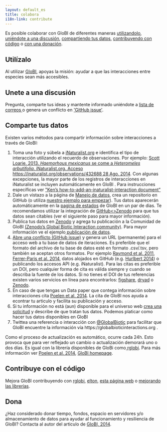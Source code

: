 ```yaml
---
layout: default_es
title: colabora
i18n-link: contribute
---
```


<p> Es posible colaborar con GloBI de diferentes maneras <a href="#use-it">utilizandolo</a>, <a href="#join-a-discussion">uniéndote a una discusión</a>, <a href="#share-data">compartiendo tus datos</a>, <a href="#contribute-code">contribuyendo con código</a> o <a href="#donate"> con una donación</a>.</p>



<h2 id="use-it">Utilízalo</h2>

<p>Al utilizar <a href="/data">GloBI</a>, apoyas la misión: ayudar a que las interacciones entre especies sean más accesibles.</p>

<h2 id="join-a-discussion">Unete a una discusión</h2>

<p>Pregunta, comparte tus ideas y mantente informado uniéndote a <a href="https://lists.gbif.org/mailman/listinfo/globi">lista de correos </a>o genera un conflicto en <a href="https://github.com/globalbioticinteractions/globalbioticinteractions/issues/new">'GitHub issue'</a>.</p>



<h2 id="share-data">Comparte tus datos</h2>

<p>Existen varios métodos para compartir información sobre interacciones a través de GloBI:</p>





<ol>

  <li>Toma una foto y súbela a <a href="https://www.inaturalist.org">iNaturalist.org</a> e identifica el tipo de interacción utilizando el recuerdo de observaciones. Por ejemplo: <a href="https://www.inaturalist.org/observations/432688">Scott Loarie. 2013. <em>Haemorhous mexicanus</em> se come a <em>Heteromeles arbutifolia</em>. iNaturalist.org. Acceso https://inaturalist.org/observations/432688 28 Ago. 2014</a>. Con algunas excepciones, la mayor parte de los registros de interacciones en iNaturalist se incluyen automáticamente en GloBI </a>. Para instrucciones específicas ver <a href="https://docs.google.com/document/d/12jFMA5a6EH1tqW2DcuNV8AQj2tuzx7ZvQoXtxaObaJ0/edit">"Ken’s how-to-add-an-inaturalist-interaction document"</a></li>

  <li>Dale un vistazo a la página de <a href="https://github.com/globalbioticinteractions/globalbioticinteractions/wiki/Dataset-Management"> Manejo de datos</a>, crea un repositorio en GitHub (o utiliza <a href="https://github.com/globalbioticinteractions/template-dataset/generate">nuestro ejemplo para empezar</a>). Tus datos aparecerán automáticamente en la <a href="http://globalbioticinteractions.org/status">pagina de estados</a> de GloBI en un par de dias. Te recomendamos utilizar la integración de <a href="https://guides.github.com/activities/citable-code/">GitHub&lt;&gt;Zenodo</a> para que tus datos sean citables (ver el siguiente paso para mayor información).</li>

  <li>Publica tus datos en <a href="https://zenodo.org">Zenodo</a> y agrega tu publicación a la Comunidad de GloBI <a href="https://zenodo.org/communities/globalbioticinteractions"> (Zenodo’s Global Biotic Interaction community)</a>. Para mayor información ve el ejemplo<a href="https://zenodo.org/badge/latestdoi/26293374"> publicación de datos</a>.</li>

  <li><a href="https://github.com/globalbioticinteractions/globalbioticinteractions/issues/new">Abre una conflicto (GitHub issue)</a> y genera un URL (permanente) para el acceso web a tu base de datos de iteraciones. Es preferible que el formato del archivo de tu base de datos esté en formato .csv/.tsv, pero también se aceptan otros formatos. Por ejemplo <a href="http://dx.doi.org/10.1890/10-1907.1">Raymond et al. 2011</a>, <a href="http://dx.doi.org/10.6084/m9.figshare.1168861">Ferrer-Paris et al. 2014</a>, datos alojados en GitHub (e.g. <a href="https://github.com/hurlbertlab/dietdatabase/">Hurlbert 2014</a>) o publicando los accesos API (e.g. iNaturalist). Para las citas es preferible un DOI, pero cualquier forma de cita es válida siempre y cuando se describa la fuente de los datos. Si no tienes el DOI de tus referencias existen varios servicios en línea para encontrarlos: <a href="http://figshare.com">figshare</a>, <a href="http://datadryad.org/">dryad</a> o <a href="https://zenodo.org">Zenodo</a>. </li>

  <li>En caso de que tengas un Data paper que contega información sobre interacciones cita <a href="http://dx.doi.org/10.1016/j.ecoinf.2014.08.005">Poelen et al. 2014</a>. La cita de GloBI nos ayuda a econtrar tu articulo y facilita su publicación y acceso. </li>

  <li>Si tu información no está (aun) disponible para el universo web <a href="https://github.com/globalbioticinteractions/globalbioticinteractions/issues/new">crea una solicitud</a> y describe de que tratan tus datos. Podemos platicar como hacer tus datos disponibles en GloBI</li>

  <li> Twittea una referencia o interacción con <a href="https://twitter.com/GlobalBiotic">@GlobalBiotic</a> para facilitar que GloBI encuentre la información vía https://globalbioticinteractions.org .</li>

</ol>



<p>Como el proceso de actualización es automático, ocurre cada 24h. Esto provoca que para ver reflejado un cambio o actualización demorará uno o dos días. Es igual con la librería disponibles de GloBi como<a href="http://github.com/ropensci/rglobi"> rglobi</a>. Para más información ver <a href="http://dx.doi.org/10.1016/j.ecoinf.2014.08.005">Poelen et al. 2014</a>, <a href="http://globalbioticinteractions.org">GloBI homepage</a>.</p>



<h2 id="contribute-code">Contribuye con el código</h2>





<p>Mejora GloBI contribuyendo con <a href="https://github.com/ropensci/rglobi">rglobi</a>, <a href="https://github.com/globalbioticinteractions/elton">elton</a>, <a href="https://github.com/globalbioticinteractions/globalbioticinteractions.github.io">esta página web</a> o <a href="https://github.com/globalbioticinteractions/globalbioticinteractions">mejorando las librerías</a>.</p>

<h2 id="donate">Dona</h2>

<p> ¿Haz considerado donar tiempo, fondos, espacio en servidores y/o almacenamiento de datos para ayudar al funcionamiento y resiliencia de GloBI? Contacta al autor del articulo de <a href="https://doi.org/10.1016/j.ecoinf.2014.08.005">GloBI, 2014</a>.</p>
